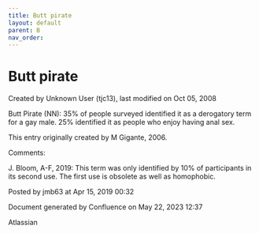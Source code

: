 ```yaml
---
title: Butt pirate
layout: default
parent: B
nav_order:
---
```


# Butt pirate

Created by  Unknown User (tjc13), last modified on Oct 05, 2008

Butt Pirate (NN): 35% of people surveyed identified it as a derogatory term for a gay male. 25% identified it as people who enjoy having anal sex.

This entry originally created by M Gigante, 2006.

Comments:

J. Bloom, A-F, 2019: This term was only identified by 10% of participants in its second use. The first use is obsolete as well as homophobic. 

Posted by jmb63 at Apr 15, 2019 00:32

Document generated by Confluence on May 22, 2023 12:37

Atlassian
